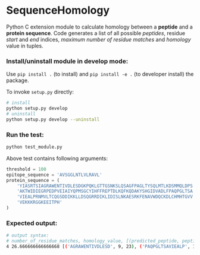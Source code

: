 # SequenceHomology
Python C extension module to calculate homology between a __peptide__ and a __protein sequence__. Code generates a list of all possible _peptides_, residue _start_ and _end_ indices, _maximum number of residue matches_ and _homology_ value in tuples.  

### Install/uninstall module in develop mode:

Use `pip install .` (to install) and `pip install -e .` (to developer install) the package.

To invoke `setup.py` directly:
```bash
# install
python setup.py develop
# uninstall
python setup.py develop --uninstall
```

### Run the test:
```bash
python test_module.py
```

Above test contains following arguments:
```python
threshold = 100
epitope_sequence = 'AVSGGLNTLVLRAVL'
protein_sequence = (
    'YIASRTSIAGRAWENTIVDLESDGKPQKLGTTGSNKSLQSAGFPAGLTYSQLMTLKDSMMQLDPS'
    'AKTWIDIEGRPEDPVEIAIYQPMSGCYIHFFREPTDLKQFKQDAKYSHGIDVADLFPAQPGLTSA'
    'VIEALPRNMVLTCQGSDDIKKLLDSQGRRDIKLIDISLNKAESRKFENAVWDQCKDLCHMHTGVV'
    'VEKKKRGGKEEITPH'
)
```

### Expected output:
```bash
# output syntax:
# number_of_residue_matches, homology_value, [(predicted_peptide, peptide_start, peptide_end)]
4 26.666666666666668 [('AGRAWENTIVDLESD', 9, 23), ('PAQPGLTSAVIEALP', 122, 136), ('LTSAVIEALPRNMVL', 127, 141)]
```
